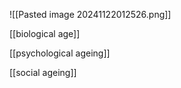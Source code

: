 ![[Pasted image 20241122012526.png]]

[[biological age]] 

[[psychological ageing]]  

[[social  ageing]] 